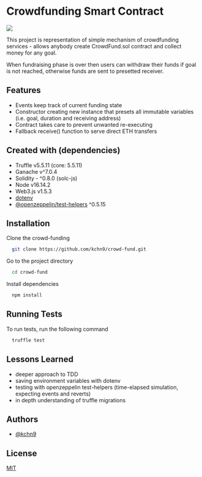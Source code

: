 
# Crowdfunding Smart Contract

![](https://github.com/Developer-DAO/ukraine-donation-nft/actions/workflows/continuous-integration.yaml/badge.svg)

This project is representation of simple mechanism of crowdfunding services - allows anybody create CrowdFund.sol contract and collect money for any goal.

When fundraising phase is over then users can withdraw their funds if goal is not reached, otherwise funds are sent to presetted receiver.


## Features

- Events keep track of current funding state
- Constructor creating new instance that presets all immutable variables (i.e. goal, duration and receiving address)
- Contract takes care to prevent unwanted re-executing
- Fallback receive() function to serve direct ETH transfers


## Created with (dependencies)

- Truffle v5.5.11 (core: 5.5.11)
- Ganache v^7.0.4
- Solidity - ^0.8.0 (solc-js)
- Node v16.14.2
- Web3.js v1.5.3
- [dotenv](github.com/motdotla/dotenv)
- [@openzeppelin/test-helpers](https://github.com/OpenZeppelin/openzeppelin-test-helpers) ^0.5.15
## Installation

Clone the crowd-funding

```bash
  git clone https://github.com/kchn9/crowd-fund.git
```

Go to the project directory

```bash
  cd crowd-fund
```

Install dependencies

```bash
  npm install
```
    
## Running Tests

To run tests, run the following command

```bash
  truffle test
```


## Lessons Learned

- deeper approach to TDD
- saving environment variables with dotenv
- testing with openzeppelin test-helpers (time-elapsed simulation, expecting events and reverts)
- in depth understanding of truffle migrations

## Authors

- [@kchn9](https://www.github.com/kchn9)


## License

[MIT](https://choosealicense.com/licenses/mit/)

